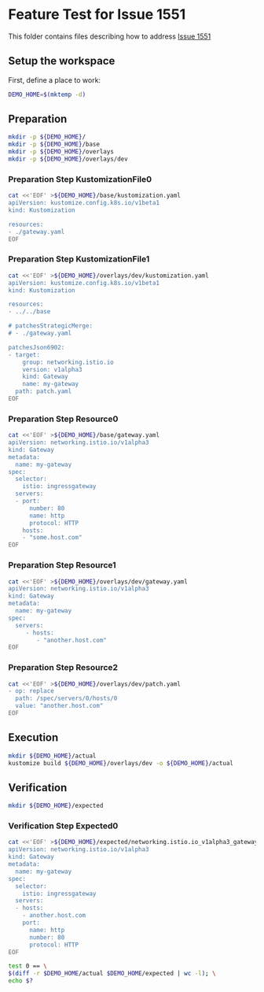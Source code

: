 # Feature Test for Issue 1551


This folder contains files describing how to address [Issue 1551](https://github.com/kubernetes-sigs/kustomize/issues/1551)

## Setup the workspace

First, define a place to work:

<!-- @makeWorkplace @test -->
```bash
DEMO_HOME=$(mktemp -d)
```

## Preparation

<!-- @makeDirectories @test -->
```bash
mkdir -p ${DEMO_HOME}/
mkdir -p ${DEMO_HOME}/base
mkdir -p ${DEMO_HOME}/overlays
mkdir -p ${DEMO_HOME}/overlays/dev
```

### Preparation Step KustomizationFile0

<!-- @createKustomizationFile0 @test -->
```bash
cat <<'EOF' >${DEMO_HOME}/base/kustomization.yaml
apiVersion: kustomize.config.k8s.io/v1beta1
kind: Kustomization

resources:
- ./gateway.yaml
EOF
```


### Preparation Step KustomizationFile1

<!-- @createKustomizationFile1 @test -->
```bash
cat <<'EOF' >${DEMO_HOME}/overlays/dev/kustomization.yaml
apiVersion: kustomize.config.k8s.io/v1beta1
kind: Kustomization

resources:
- ../../base

# patchesStrategicMerge:
# - ./gateway.yaml

patchesJson6902:
- target:
    group: networking.istio.io
    version: v1alpha3
    kind: Gateway
    name: my-gateway
  path: patch.yaml
EOF
```


### Preparation Step Resource0

<!-- @createResource0 @test -->
```bash
cat <<'EOF' >${DEMO_HOME}/base/gateway.yaml
apiVersion: networking.istio.io/v1alpha3
kind: Gateway
metadata:
  name: my-gateway
spec:
  selector:
    istio: ingressgateway
  servers:
  - port:
      number: 80
      name: http
      protocol: HTTP
    hosts:
    - "some.host.com"
EOF
```


### Preparation Step Resource1

<!-- @createResource1 @test -->
```bash
cat <<'EOF' >${DEMO_HOME}/overlays/dev/gateway.yaml
apiVersion: networking.istio.io/v1alpha3
kind: Gateway
metadata:
  name: my-gateway
spec:
  servers:
     - hosts:
        - "another.host.com"
EOF
```


### Preparation Step Resource2

<!-- @createResource2 @test -->
```bash
cat <<'EOF' >${DEMO_HOME}/overlays/dev/patch.yaml
- op: replace
  path: /spec/servers/0/hosts/0
  value: "another.host.com"
EOF
```

## Execution

<!-- @build @test -->
```bash
mkdir ${DEMO_HOME}/actual
kustomize build ${DEMO_HOME}/overlays/dev -o ${DEMO_HOME}/actual
```

## Verification

<!-- @createExpectedDir @test -->
```bash
mkdir ${DEMO_HOME}/expected
```


### Verification Step Expected0

<!-- @createExpected0 @test -->
```bash
cat <<'EOF' >${DEMO_HOME}/expected/networking.istio.io_v1alpha3_gateway_my-gateway.yaml
apiVersion: networking.istio.io/v1alpha3
kind: Gateway
metadata:
  name: my-gateway
spec:
  selector:
    istio: ingressgateway
  servers:
  - hosts:
    - another.host.com
    port:
      name: http
      number: 80
      protocol: HTTP
EOF
```


<!-- @compareActualToExpected @test -->
```bash
test 0 == \
$(diff -r $DEMO_HOME/actual $DEMO_HOME/expected | wc -l); \
echo $?
```

